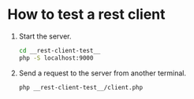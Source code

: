 # How to test a rest client

1. Start the server.
    ```sh
    cd __rest-client-test__
    php -S localhost:9000
    ```
1. Send a request to the server from another terminal.
    ```sh
    php __rest-client-test__/client.php
    ```